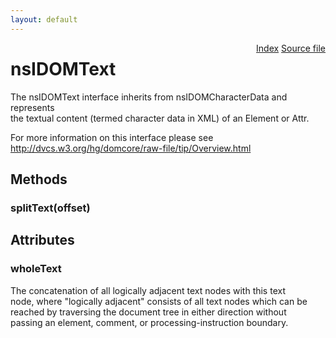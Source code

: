 ```yaml
---
layout: default
---
```

<div class='links' style='float:right'><a href="../index.html">Index</a>
<a href="http://dxr.mozilla.org/mozilla-central/source/dom/interfaces/core/nsIDOMText.idl">Source file</a>
</div>

# nsIDOMText #
  
The nsIDOMText interface inherits from nsIDOMCharacterData and represents   
the textual content (termed character data in XML) of an Element or Attr.  
  
For more information on this interface please see   
http://dvcs.w3.org/hg/domcore/raw-file/tip/Overview.html  
  

## Methods ##

### splitText(offset) ###

## Attributes ##

### wholeText ###
  
The concatenation of all logically adjacent text nodes with this text  
node, where "logically adjacent" consists of all text nodes which can be  
reached by traversing the document tree in either direction without  
passing an element, comment, or processing-instruction boundary.    
  

